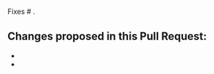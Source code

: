 <!-- If this pull request fixes an Issue, link it below. If not, you can remove the line below -->
Fixes # .

<!-- Include a bulleted list summarizing the main changes you have made in this PR -->
Changes proposed in this Pull Request:
- 
- 
- 
